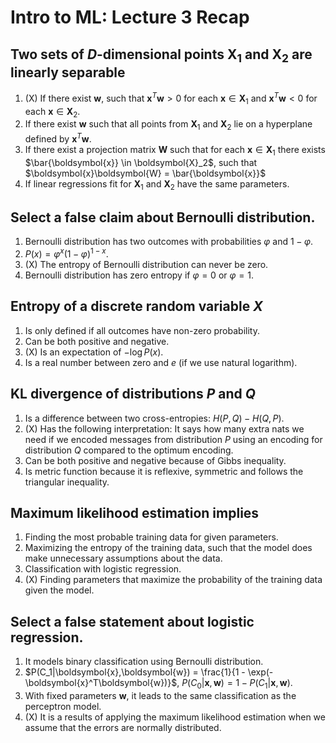 # Intro to ML: Lecture 3 Recap

## Two sets of $D$-dimensional points $\boldsymbol{X_1}$ and $\boldsymbol{X_2}$ are linearly separable

1. (X) If there exist $\boldsymbol{w}$, such that $\boldsymbol{x}^T\boldsymbol{w} > 0$ for each $\boldsymbol{x} \in \boldsymbol{X}_1$ and $\boldsymbol{x}^T\boldsymbol{w} < 0$ for each $\boldsymbol{x} \in \boldsymbol{X}_2$.
2. If there exist $\boldsymbol{w}$ such that all points from $\boldsymbol{X}_1$ and $\boldsymbol{X}_2$ lie on a hyperplane defined by $\boldsymbol{x}^T\boldsymbol{w}$.
3. If there exist a projection matrix $\boldsymbol{W}$ such that for each $\boldsymbol{x} \in \boldsymbol{X}_1$ there exists $\bar{\boldsymbol{x}} \in \boldsymbol{X}_2$, such that $\boldsymbol{x}\boldsymbol{W} = \bar{\boldsymbol{x}}$
4. If linear regressions fit for $\boldsymbol{X}_1$ and $\boldsymbol{X}_2$ have the same parameters.


## Select a false claim about Bernoulli distribution.

1. Bernoulli distribution has two outcomes with probabilities $\varphi$ and $1 - \varphi$.
2. $P(x) = \varphi^x(1 - \varphi)^{1-x}$.
3. (X) The entropy of Bernoulli distribution can never be zero.
4. Bernoulli distribution has zero entropy if $\varphi = 0$ or $\varphi = 1$.


## Entropy of a discrete random variable $X$

1. Is only defined if all outcomes have non-zero probability.
2. Can be both positive and negative.
3. (X) Is an expectation of $-\log P(x)$.
4. Is a real number between zero and $e$ (if we use natural logarithm).


## KL divergence of distributions $P$ and $Q$

1. Is a difference between two cross-entropies: $H(P, Q) - H(Q, P)$.
2. (X) Has the following interpretation: It says how many extra nats we need if we encoded messages from distribution $P$ using an encoding for distribution $Q$ compared to the optimum encoding.
3. Can be both positive and negative because of Gibbs inequality.
4. Is metric function because it is reflexive, symmetric and follows the triangular inequality.


## Maximum likelihood estimation implies

1. Finding the most probable training data for given parameters.
2. Maximizing the entropy of the training data, such that the model does make unnecessary assumptions about the data.
3. Classification with logistic regression.
4. (X) Finding parameters that maximize the probability of the training data given the model.


## Select a false statement about logistic regression.

1. It models binary classification using Bernoulli distribution.
2. $P(C_1|\boldsymbol{x},\boldsymbol{w}) = \frac{1}{1 - \exp(-\boldsymbol{x}^T\boldsymbol{w})}$, $P(C_0 | \boldsymbol{x}, \boldsymbol{w}) = 1 - P(C_1| \boldsymbol{x}, \boldsymbol{w})$.
3. With fixed parameters $\boldsymbol{w}$, it leads to the same classification as the perceptron model.
4. (X) It is a results of applying the maximum likelihood estimation when we assume that the errors are normally distributed.


